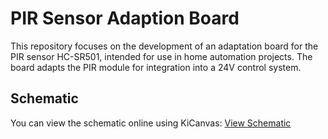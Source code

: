 # PIR Sensor Adaption Board

This repository focuses on the development of an adaptation board for the PIR sensor HC-SR501, intended for use in home automation projects. The board adapts the PIR module for integration into a 24V control system.

## Schematic

You can view the schematic online using KiCanvas: [View Schematic](https://kicanvas.org/?github=https%3A%2F%2Fgithub.com%2Fonhala%2Fpirhat%2Ftree%2Fmain%2Fschematic_pcb)
